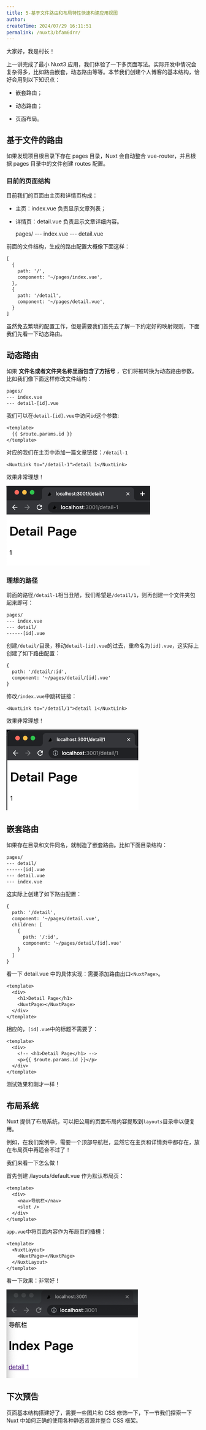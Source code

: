 ```yaml
---
title: 5-基于文件路由和布局特性快速构建应用视图
author:
createTime: 2024/07/29 16:11:51
permalink: /nuxt3/bfam6drr/
---
```

大家好，我是村长！

上一讲完成了最小 Nuxt3
应用，我们体验了一下多页面写法。实际开发中情况会复杂得多，比如路由嵌套，动态路由等等。本节我们创建个人博客的基本结构，恰好会用到以下知识点：

  * 嵌套路由；

  * 动态路由；

  * 页面布局。

## 基于文件的路由

如果发现项目根目录下存在 pages 目录，Nuxt 会自动整合 vue-router，并且根据 pages 目录中的文件创建 routes 配置。

### 目前的页面结构

目前我们的页面由主页和详情页构成：

  * 主页：index.vue 负责显示文章列表；
  * 详情页：detail.vue 负责显示文章详细内容。

    
    
    pages/
    --- index.vue
    --- detail.vue
    

前面的文件结构，生成的路由配置大概像下面这样：

    
    
    [
      {
        path: '/',
        component: '~/pages/index.vue',
      },
      {
        path: '/detail',
        component: '~/pages/detail.vue',
      }
    ]
    

虽然免去繁琐的配置工作，但是需要我们首先去了解一下约定好的映射规则，下面我们先看一下动态路由。

## 动态路由

如果 **文件名或者文件夹名称里面包含了方括号** ，它们将被转换为动态路由参数。比如我们像下面这样修改文件结构：

    
    
    pages/
    --- index.vue
    --- detail-[id].vue
    

我们可以在`detail-[id].vue`中访问`id`这个参数:

    
    
    <template>
      {{ $route.params.id }}
    </template>
    

对应的我们在主页中添加一篇文章链接：`/detail-1`

    
    
    <NuxtLink to="/detail-1">detail 1</NuxtLink>
    

效果非常理想！

![](/img/5/1.png)

### 理想的路径

前面的路径`/detail-1`相当丑陋，我们希望是`/detail/1`，则再创建一个文件夹包起来即可：

    
    
    pages/
    --- index.vue
    --- detail/
    ------[id].vue
    

创建`/detail/`目录，移动`detail-[id].vue`的过去，重命名为`[id].vue`，这实际上创建了如下路由配置：

    
    
    {
      path: '/detail/:id',
      component: '~/pages/detail/[id].vue'
    }
    

修改`/index.vue`中跳转链接：

    
    
    <NuxtLink to="/detail/1">detail 1</NuxtLink>
    

效果非常理想！

![](/img/5/2.png)

## 嵌套路由

如果存在目录和文件同名，就制造了嵌套路由。比如下面目录结构：

    
    
    pages/
    --- detail/
    ------[id].vue
    --- detail.vue
    --- index.vue
    

这实际上创建了如下路由配置：

    
    
    {
      path: '/detail',
      component: '~/pages/detail.vue',
      children: [
        {
          path: '/:id',
          component: '~/pages/detail/[id].vue'
        }
      ]
    }
    

看一下 detail.vue 中的具体实现：需要添加路由出口`<NuxtPage>`。

    
    
    <template>
      <div>
        <h1>Detail Page</h1>
        <NuxtPage></NuxtPage>
      </div>
    </template>
    

相应的，`[id].vue`中的标题不需要了：

    
    
    <template>
      <div>
        <!-- <h1>Detail Page</h1> -->
        <p>{{ $route.params.id }}</p>
      </div>
    </template>
    

测试效果和刚才一样！

## 布局系统

Nuxt 提供了布局系统，可以把公用的页面布局内容提取到`layouts`目录中以便复用。

例如，在我们案例中，需要一个顶部导航栏，显然它在主页和详情页中都存在，放在布局页中再适合不过了！

我们来看一下怎么做！

首先创建 /layouts/default.vue 作为默认布局页：

    
    
    <template>
      <div>
        <nav>导航栏</nav>
        <slot />
      </div>
    </template>
    

`app.vue`中将页面内容作为布局页的插槽：

    
    
    <template>
      <NuxtLayout>
        <NuxtPage></NuxtPage>
      </NuxtLayout>
    </template>
    

看一下效果：非常好！

![](/img/5/3.png)

## 下次预告

页面基本结构搭建好了，需要一些图片和 CSS 修饰一下，下一节我们探索一下 Nuxt 中如何正确的使用各种静态资源并整合 CSS 框架。


